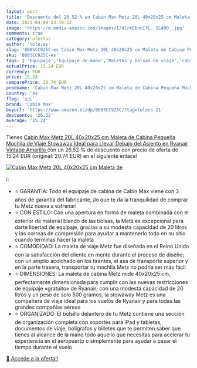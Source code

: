 ```yaml
---
layout: post
title: 'Descuento del 26.52 % en Cabin Max Metz 20L 40x20x25 cm Maleta de'
date: 2021-04-09 13:19:12
image: 'https://m.media-amazon.com/images/I/41rkEbnnIfL._SL400_.jpg'
comments: true
category: ofertas
author: 'tole.es'
slug: 'B085CC925C-es Cabin Max Metz 20L 40x20x25 cm Maleta de Cabina Pequeña...'
sku: 'B085CC925C-es'
tags: [ 'Equipaje','Equipaje de mano','Maletas y bolsas de viaje','cabin max','mochila', ]
actualPrice: 15.24 EUR
currency: EUR
price: 15.24
comparePrice: 20.74 EUR
prodname: 'Cabin Max Metz 20L 40x20x25 cm Maleta de Cabina Pequeña Mochila de Viaje Stowaway Ideal para Llevar Debajo del Asiento en Ryanair  Vintage Amarillo '
country: 'es'
flag: '🇪🇸'
brand: 'Cabin Max'
buyurl: 'https://www.amazon.es/dp/B085CC925C/?tag=tolees-21'
descuento: '26.52'
average: '15.24'
---
```


Tienes [Cabin Max Metz 20L 40x20x25 cm Maleta de Cabina Pequeña Mochila de Viaje Stowaway Ideal para Llevar Debajo del Asiento en Ryanair  Vintage Amarillo ](https://www.amazon.es/dp/B085CC925C/?tag=tolees-21) con un 26.52 % de descuento con precio de oferta de 15.24 EUR (original: 20.74 EUR) en el siguiente enlace!

[![Cabin Max Metz 20L 40x20x25 cm Maleta de](https://m.media-amazon.com/images/I/41rkEbnnIfL._SL400_.jpg)](https://www.amazon.es/dp/B085CC925C/?tag=tolees-21)

ℹ️:

- ⭐ GARANTÍA: Todo el equipaje de cabina de Cabin Max viene con 3 años de garantía del fabricante, ¡lo que te da la tranquilidad de comprar tu Metz nueva a estrenar!
- ⭐ CON ESTILO: Con una apertura en forma de maleta combinada con el exterior de material blando de las bolsas, la Metz es excepcional para darte libertad de equipaje, gracias a su modesta capacidad de 20 litros y las correas de compresión para ayudar a mantenerlo todo en su sitio cuando terminas hacer la maleta
- ⭐ COMODIDAD: La maleta de viaje Metz fue diseñada en el Reino Unido con la satisfacción del cliente en mente durante el proceso de diseño; con un amplio acolchado en los tirantes, el asa de transporte superior y en la parte trasera, transportar tu mochila Metz no podría ser más fácil
- ⭐ DIMENSIONES: La maleta de cabina Metz mide 40x20x25 cm, perfectamente dimensionada para cumplir con las nuevas restricciones de equipaje «gratuito» de Ryanair; con una modesta capacidad de 20 litros y un peso de solo 500 gramos, la stowaway Metz es una compañera de viaje ideal para los vuelos de Ryanair y para todas las grandes compañías aéreas
- ⭐ ORGANIZADO: El bolsillo delantero de tu Metz contiene una sección de organización completa con soportes para iPad y tabletas, documentos de viaje, bolígrafos y billetes que te permiten saber que tienes al alcance de la mano todo aquello que necesitas para acelerar tu experiencia en el aeropuerto o simplemente para ayudar a pasar el tiempo durante el vuelo

[🛒 Accede a la oferta!!](https://www.amazon.es/dp/B085CC925C/?tag=tolees-21)
